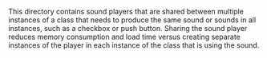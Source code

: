This directory contains sound players that are shared between multiple instances of a class that needs to produce the
same sound or sounds in all instances, such as a checkbox or push button.  Sharing the sound player reduces memory
consumption and load time versus creating separate instances of the player in each instance of the class that is using
the sound.
